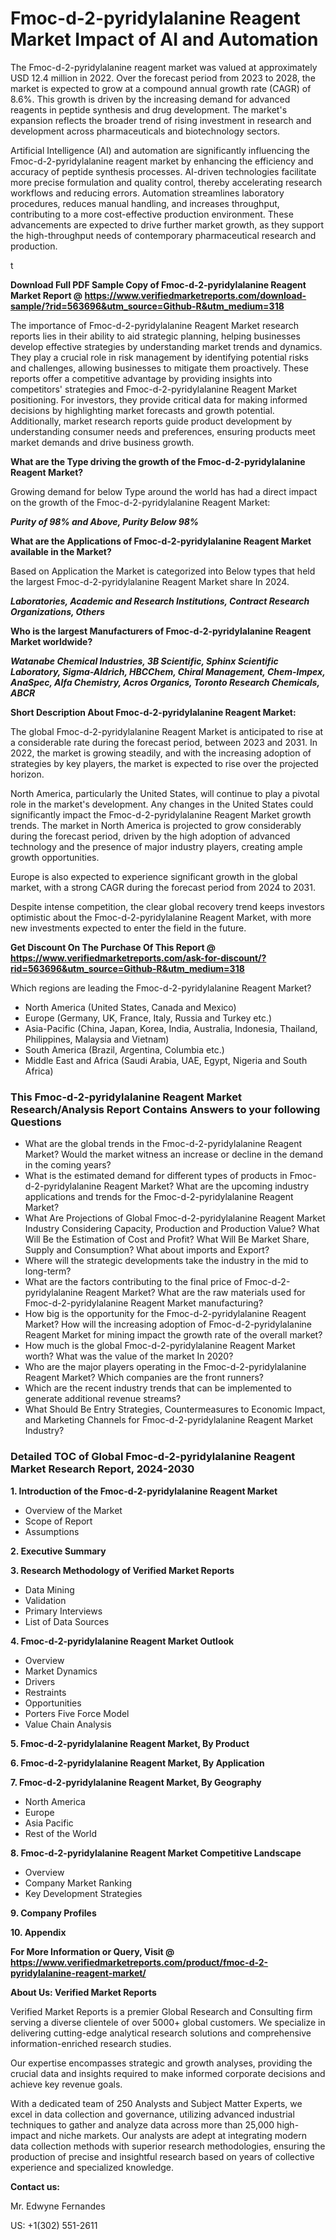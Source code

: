 <meta name="title" content="Global Fmoc-d-2-pyridylalanine Reagent Market Impact of AI and Automation"><meta name="description" content="The Fmoc-d-2-pyridylalanine reagent market was valued at approximately USD 12.4 million in 2022. Over the forecast period from 2023 to 2028, the market is expected to "><meta name="title" content="Fmoc-d-2-pyridylalanine Reagent Market Size, Share, Scope, Trends, Growth, Opportunities, Analysis, Forecast"><h1>Fmoc-d-2-pyridylalanine Reagent Market Impact of AI and Automation</h1><p>The Fmoc-d-2-pyridylalanine reagent market was valued at approximately USD 12.4 million in 2022. Over the forecast period from 2023 to 2028, the market is expected to grow at a compound annual growth rate (CAGR) of 8.6%. This growth is driven by the increasing demand for advanced reagents in peptide synthesis and drug development. The market's expansion reflects the broader trend of rising investment in research and development across pharmaceuticals and biotechnology sectors.</p><p>Artificial Intelligence (AI) and automation are significantly influencing the Fmoc-d-2-pyridylalanine reagent market by enhancing the efficiency and accuracy of peptide synthesis processes. AI-driven technologies facilitate more precise formulation and quality control, thereby accelerating research workflows and reducing errors. Automation streamlines laboratory procedures, reduces manual handling, and increases throughput, contributing to a more cost-effective production environment. These advancements are expected to drive further market growth, as they support the high-throughput needs of contemporary pharmaceutical research and production.</p>t</p><p id="" class=""><strong>Download Full PDF Sample Copy of Fmoc-d-2-pyridylalanine Reagent Market Report @ <a href="https://www.verifiedmarketreports.com/download-sample/?rid=563696&utm_source=Github-R&utm_medium=318" target="_blank">https://www.verifiedmarketreports.com/download-sample/?rid=563696&utm_source=Github-R&utm_medium=318</a></strong></p><p>The importance of&nbsp;Fmoc-d-2-pyridylalanine Reagent Market research reports lies in their ability to aid strategic planning, helping businesses develop effective strategies by understanding market trends and dynamics. They play a crucial role in risk management by identifying potential risks and challenges, allowing businesses to mitigate them proactively. These reports offer a competitive advantage by providing insights into competitors' strategies and Fmoc-d-2-pyridylalanine Reagent Market positioning. For investors, they provide critical data for making informed decisions by highlighting market forecasts and growth potential. Additionally, market research reports guide product development by understanding consumer needs and preferences, ensuring products meet market demands and drive business growth.</p><p><strong>What are the&nbsp;Type driving the growth of the Fmoc-d-2-pyridylalanine Reagent Market?</strong></p><p id="" class="">Growing demand for below Type around the world has had a direct impact on the growth of the Fmoc-d-2-pyridylalanine Reagent Market:</p><em><strong>Purity of 98% and Above, Purity Below 98%</strong></em></p><strong>What are the&nbsp;Applications&nbsp;of Fmoc-d-2-pyridylalanine Reagent Market available in the Market?</strong></p><p id="" class="">Based on Application the Market is categorized into Below types that held the largest Fmoc-d-2-pyridylalanine Reagent Market share In 2024.</p><em><strong>Laboratories, Academic and Research Institutions, Contract Research Organizations, Others</strong></em></p><strong>Who is the largest Manufacturers of Fmoc-d-2-pyridylalanine Reagent Market worldwide?</strong></p><p><em><strong>Watanabe Chemical Industries, 3B Scientific, Sphinx Scientific Laboratory, Sigma-Aldrich, HBCChem, Chiral Management, Chem-Impex, AnaSpec, Alfa Chemistry, Acros Organics, Toronto Research Chemicals, ABCR</strong></em></p><p id="" class=""><strong>Short Description About Fmoc-d-2-pyridylalanine Reagent Market:</strong></p><p>The global Fmoc-d-2-pyridylalanine Reagent Market is anticipated to rise at a considerable rate during the forecast period, between 2023 and 2031. In 2022, the market is growing steadily, and with the increasing adoption of strategies by key players, the market is expected to rise over the projected horizon.</p><p>North America, particularly the United States, will continue to play a pivotal role in the market's development. Any changes in the United States could significantly impact the Fmoc-d-2-pyridylalanine Reagent Market growth trends. The market in North America is projected to grow considerably during the forecast period, driven by the high adoption of advanced technology and the presence of major industry players, creating ample growth opportunities.</p><p>Europe is also expected to experience significant growth in the global market, with a strong CAGR during the forecast period from 2024 to 2031.</p><p>Despite intense competition, the clear global recovery trend keeps investors optimistic about the Fmoc-d-2-pyridylalanine Reagent Market, with more new investments expected to enter the field in the future.</p><p id="" class=""><strong>Get Discount On The Purchase Of This Report @ <a href="https://www.verifiedmarketreports.com/ask-for-discount/?rid=563696&utm_source=Github-R&utm_medium=318" target="_blank">https://www.verifiedmarketreports.com/ask-for-discount/?rid=563696&utm_source=Github-R&utm_medium=318</a></strong></p>Which regions are leading the Fmoc-d-2-pyridylalanine Reagent Market?</p><ul><li>North America (United States, Canada and Mexico)</li><li>Europe (Germany, UK, France, Italy, Russia and Turkey etc.)</li><li>Asia-Pacific (China, Japan, Korea, India, Australia, Indonesia, Thailand, Philippines, Malaysia and Vietnam)</li><li>South America (Brazil, Argentina, Columbia etc.)</li><li>Middle East and Africa (Saudi Arabia, UAE, Egypt, Nigeria and South Africa)</li></ul><h3 id="" class="">This Fmoc-d-2-pyridylalanine Reagent Market Research/Analysis Report Contains Answers to your following Questions</h3><ul><li>What are the global trends in the Fmoc-d-2-pyridylalanine Reagent Market? Would the market witness an increase or decline in the demand in the coming years?</li><li>What is the estimated demand for different types of products in Fmoc-d-2-pyridylalanine Reagent Market? What are the upcoming industry applications and trends for the Fmoc-d-2-pyridylalanine Reagent Market?</li><li>What Are Projections of Global Fmoc-d-2-pyridylalanine Reagent Market Industry Considering Capacity, Production and Production Value? What Will Be the Estimation of Cost and Profit? What Will Be Market Share, Supply and Consumption? What about imports and Export?</li><li>Where will the strategic developments take the industry in the mid to long-term?</li><li>What are the factors contributing to the final price of Fmoc-d-2-pyridylalanine Reagent Market? What are the raw materials used for Fmoc-d-2-pyridylalanine Reagent Market manufacturing?</li><li>How big is the opportunity for the Fmoc-d-2-pyridylalanine Reagent Market? How will the increasing adoption of Fmoc-d-2-pyridylalanine Reagent Market for mining impact the growth rate of the overall market?</li><li>How much is the global Fmoc-d-2-pyridylalanine Reagent Market worth? What was the value of the market In 2020?</li><li>Who are the major players operating in the Fmoc-d-2-pyridylalanine Reagent Market? Which companies are the front runners?</li><li>Which are the recent industry trends that can be implemented to generate additional revenue streams?</li><li>What Should Be Entry Strategies, Countermeasures to Economic Impact, and Marketing Channels for Fmoc-d-2-pyridylalanine Reagent Market Industry?</li></ul><h3 id="" class="">Detailed TOC of Global Fmoc-d-2-pyridylalanine Reagent Market Research Report, 2024-2030</h3><p id="" class=""><strong>1. Introduction of the Fmoc-d-2-pyridylalanine Reagent Market</strong></p><ul><li>Overview of the Market</li><li>Scope of Report</li><li>Assumptions</li></ul><p id="" class=""><strong>2. Executive Summary</strong></p><p id="" class=""><strong>3. Research Methodology of Verified Market Reports</strong></p><ul><li>Data Mining</li><li>Validation</li><li>Primary Interviews</li><li>List of Data Sources</li></ul><p id="" class=""><strong>4. Fmoc-d-2-pyridylalanine Reagent Market Outlook</strong></p><ul><li>Overview</li><li>Market Dynamics</li><li>Drivers</li><li>Restraints</li><li>Opportunities</li><li>Porters Five Force Model</li><li>Value Chain Analysis</li></ul><p id="" class=""><strong>5. Fmoc-d-2-pyridylalanine Reagent Market, By Product</strong></p><p id="" class=""><strong>6. Fmoc-d-2-pyridylalanine Reagent Market, By Application</strong></p><p id="" class=""><strong>7. Fmoc-d-2-pyridylalanine Reagent Market, By Geography</strong></p><ul><li>North America</li><li>Europe</li><li>Asia Pacific</li><li>Rest of the World</li></ul><p id="" class=""><strong>8. Fmoc-d-2-pyridylalanine Reagent Market Competitive Landscape</strong></p><ul><li>Overview</li><li>Company Market Ranking</li><li>Key Development Strategies</li></ul><p id="" class=""><strong>9. Company Profiles</strong></p><p id="" class=""><strong>10. Appendix</strong></p><p id="" class=""><strong>For More Information or Query, Visit @ <a href="https://www.verifiedmarketreports.com/product/fmoc-d-2-pyridylalanine-reagent-market/" target="_blank">https://www.verifiedmarketreports.com/product/fmoc-d-2-pyridylalanine-reagent-market/</a></strong></p><p id="" class=""><strong>About Us: Verified Market Reports</strong></p><p id="" class="">Verified Market Reports is a premier Global Research and Consulting firm serving a diverse clientele of over 5000+ global customers. We specialize in delivering cutting-edge analytical research solutions and comprehensive information-enriched research studies.</p><p id="" class="">Our expertise encompasses strategic and growth analyses, providing the crucial data and insights required to make informed corporate decisions and achieve key revenue goals.</p><p id="" class="">With a dedicated team of 250 Analysts and Subject Matter Experts, we excel in data collection and governance, utilizing advanced industrial techniques to gather and analyze data across more than 25,000 high-impact and niche markets. Our analysts are adept at integrating modern data collection methods with superior research methodologies, ensuring the production of precise and insightful research based on years of collective experience and specialized knowledge.</p><p id="" class=""><strong>Contact us:</strong></p><p id="" class="">Mr. Edwyne Fernandes</p><p id="" class="">US: +1(302) 551-2611</p>